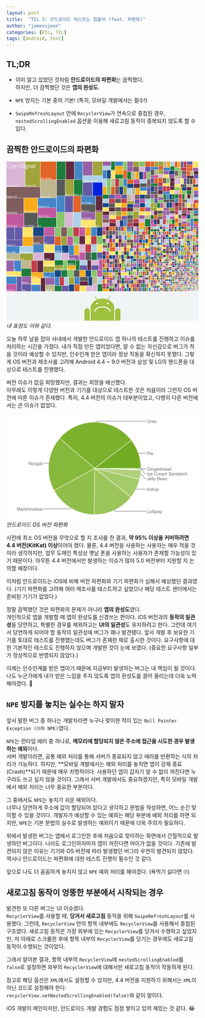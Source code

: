 ```yaml
---
layout: post
title:  "TIL 3: 안드로이드 테스트는 힘들어 (feat. 파편화)"
author: "jamesujeon"
categories: [Etc, TIL]
tags: [android, test]
---
```


## TL;DR

- 이미 알고 있었던 것처럼 **안드로이드의 파편화**는 끔찍했다.  
하지만, 더 끔찍했던 것은 **앱의 완성도**.

- `NPE` 방지는 기본 중의 기본! (특히, 모바일 개발에서는 필수!)

- `SwipeRefreshLayout` 안에 `RecyclerView`가 연속으로 중첩된 경우,  
`nestedScrollingEnabled` 옵션을 이용해 새로고침 동작이 중복되지 않도록 할 수 있다.

## 끔찍한 안드로이드의 파편화

![Figure 1](assets/figure_1.jpg)
*내 표정도 이와 같다.*

오늘 하루 날을 잡아 사내에서 개발한 안드로이드 앱 하나의 테스트를 진행하고 이슈를 처리하는 시간을 가졌다.
내가 직접 만든 앱이었다면, 알 수 없는 자신감으로 버그가 적을 것이라 예상할 수 있지만, 인수인계 받은 앱이라 정상 작동을 확신하지 못했다.
그렇게 OS 버전과 제조사를 고려해 Android 4.4 ~ 9.0 버전과 삼성 및 LG의 핸드폰을 대상으로 테스트를 진행했다.

버전 이슈가 없길 희망했지만, 결과는 희망을 배신했다.  
아무래도 이렇게 다양한 버전과 기기를 대상으로 테스트한 것은 처음이라 그런지 OS 버전에 따른 이슈가 존재했다.
특히, 4.4 버전의 이슈가 대부분이었고, 다행히 다른 버전에서는 큰 이슈가 없었다.

![Figure 2](assets/figure_2.png "Figure 2")
*안드로이드 OS 버전 파편화*

사전에 최소 OS 버전을 무엇으로 할 지 조사를 한 결과, **약 95% 이상을 커버하려면 4.4 버전(KitKat) 이상**이어야 했다.
물론, 4.4 버전을 사용하는 사용자는 매우 적을 것이라 생각하지만, 업무 도메인 특성상 옛날 폰을 사용하는 사용자가 존재할 가능성이 있기 때문이다.
아무튼 4.4 버전에서만 발생하는 이슈가 많아 5.0 버전부터 지원할 지 논의할 예정이다.

이처럼 안드로이드는 iOS에 비해 버전 파편화와 기기 파편화가 심해서 예상했던 결과였다.
(기기 파편화를 고려해 여러 제조사를 테스트하고 싶었으나 해당 테스트 센터에서는 준비된 기기가 없었다.)

정말 끔찍했던 것은 파편화의 문제가 아니라 **앱의 완성도**였다.  
개인적으로 앱을 개발할 때 앱의 완성도를 신경쓰는 편이다.
iOS 버전과의 **동작의 일관성**을 당연하고, 특별한 경우를 제외하고는 **UI의 일관성**도 유지하려고 한다.
그런데 여기서 당연하게 되어야 할 동작의 일관성에 버그가 꽤나 발견됐다.
앞서 개발 후 보유한 기기를 토대로 테스트를 진행했는데도 버그가 존재한 채로 출시한 것이다.
요구사항에 대한 기본적인 테스트도 진행하지 않으며 개발한 것이 눈에 보였다.
(중요한 요구사항 일부가 정상적으로 반영되지 않았다.)

이제는 인수인계를 받은 앱이기 때문에 지금부터 발생하는 버그는 내 책임이 될 것이다.  
나도 누군가에게 내가 받은 느낌을 주지 않도록 앱의 완성도를 끌어 올리는데 더욱 노력해야겠다. 💪

## `NPE` 방지를 놓치는 실수는 하지 말자

앞서 말한 버그 중 하나는 개발자라면 누구나 맞이한 적이 있는 `Null Pointer Exception (이하 NPE)`였다.

`NPE`는 런타임 에러 중 하나로, **메모리에 할당되지 않은 주소에 접근을 시도한 경우 발생하는 예외**이다.  
서버 개발이라면, 공통 예외 처리를 통해 서버가 종료되지 않고 에러를 반환하는 식의 처리가 가능하다.
하지만, **모바일 개발에서는 예외 처리를 놓치면 앱이 강제 종료(Crash)**되기 때문에 매우 치명적이다.
사용하던 앱이 갑자기 알 수 없이 꺼진다면 누구라도 쓰고 싶지 않을 것이다.
그래서 서버 개발에서도 중요하겠지만, 특히 모바일 개발에서 예외 처리는 너무 중요한 부분이다.

그 중에서도 `NPE`는 놓치기 쉬운 예외이다.  
너무나 당연하게 주소에 값이 할당되어 있다고 생각하고 문법을 작성하면, 어느 순간 맞이할 수 있을 것이다.
개발자가 예상할 수 있는 예외는 해당 부분에 예외 처리를 하면 되지만,
`NPE`는 기본 문법의 실수로 발생하는 예외이기 때문에 더욱 주의가 필요하다.

위에서 발생한 버그는 앱에서 로그인한 후에 처음으로 맞이하는 화면에서 간헐적으로 발생하던 버그이다.
나라도 로그인하자마자 앱이 꺼진다면 어이가 없을 것이다.
기존에 발견되지 않은 이유는 기기와 OS 버전에 따라 발생했던 버그라 우연히 발견되지 않았다.
역시나 안드로이드는 파편화에 대한 테스트 진행이 필수인 것 같다.

앞으로 나도 더 꼼꼼하게 놓치지 않고 `NPE` 예외 처리를 해야겠다.
(욕먹기 싫다면 🙄)

## 새로고침 동작이 엉뚱한 부분에서 시작되는 경우

발견한 또 다른 버그는 UI 이슈였다.  
`RecyclerView`를 사용할 때, **당겨서 새로고침** 동작을 위해 `SwipeRefreshLayout`를 사용했다.
그런데, `RecyclerView` 안의 항목 내부에도 `RecyclerView`를 사용해서 중첩된 구조였다.
새로고침 동작은 가장 외부에 있는 `RecyclerView`를 당겨서 수행하고 싶었지만,
저 아래로 스크롤한 후에 항목 내부의 `RecyclerView`를 당기는 경우에도 새로고침 동작이 수행되는 것이었다.

그래서 알아본 결과, 항목 내부의 `RecyclerView`에 `nestedScrollingEnabled`를 `false`로 설정하면
외부의 `RecyclerView`에 대해서만 새로고침 동작이 작동하게 된다.

참고로 해당 옵션은 `XML`에서도 설정할 수 있지만, 4.4 버전을 지원하기 위해서는 `XML`이 아닌 코드로 설정해야 한다.  
`recyclerView.setNestedScrollingEnabled(false)`와 같이 말이다.

iOS 개발이 메인이지만, 안드로이드 개발 경험도 점점 쌓이고 있어 재밌는 것 같다. 😂
